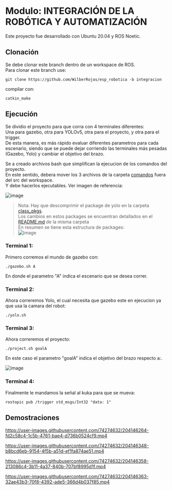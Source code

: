 # Modulo: INTEGRACIÓN DE LA ROBÓTICA Y AUTOMATIZACIÓN

Este proyecto fue desarrollado con Ubuntu 20.04 y ROS Noetic.

## Clonación
Se debe clonar este branch dentro de un workspace de ROS.<br />
Para clonar este branch use:
```
git clone https://github.com/WilberRojas/esp_robotica -b integracion
```
compilar con:
```
catkin_make
```

## Ejecución

Se dividio el proyecto para que corra con 4 terminales diferentes:<br />
Una para gazebo, otra para YOLOv5, otra para el proyecto, y otra para el trigger. <br />
De esta manera, es más rápido evaluar diferentes parametros para cada escenario, siendo que se puede dejar corriendo las terminales más pesadas (Gazebo, Yolo) y cambiar el objetivo del brazo.

Se a creado archivos bash que simplifican la ejecucion de los comandos del proyecto.<br />
En este sentido, debera mover los 3 archivos de la carpeta [comandos](/comandos) fuera del src del workspace. <br />
Y debe hacerlos ejecutables. Ver imagen de referencia:

![image](https://user-images.githubusercontent.com/74274632/204111662-c9a1d678-5cdf-45d7-9131-7bb7c2466e8f.png)

> Nota: Hay que descomprimir el package de yolo en la carpeta [class_pkgs](/class_pkgs).  <br />
Los cambios en estos packages se encuentran detallados en el [README.md](/class_pkgs/README.md) de la misma carpeta  <br />
En resumen se tiene esta estructura de packages: <br />
![image](https://user-images.githubusercontent.com/74274632/204145978-950fe188-f8b1-47d1-942c-edb1580c86b2.png)

### Terminal 1:
Primero corremos el mundo de gazebo con:
```
./gazebo.sh A
```
En donde el parametro "A" indica el escenario que se desea correr.

### Terminal 2:
Ahora correremos Yolo, el cual necesita que gazebo este en ejecucion ya que usa la camara del robot:
```
./yolo.sh
```
### Terminal 3:
Ahora correremos el proyecto:
```
./project.sh goalA
```

En este caso el parametro "goalA" indica el objetivo del brazo respecto a:.

![image](https://user-images.githubusercontent.com/74274632/204111977-ef9fb0ed-f6c7-473b-8b6e-4f60d3396189.png)

### Terminal 4:
Finalmente le mandamos la señal al kuka para que se mueva:
```
rostopic pub /trigger std_msgs/Int32 "data: 1"
```
## Demostraciones

https://user-images.githubusercontent.com/74274632/204146264-fd2c58c4-1c5b-4761-bae4-d736b0524cf9.mp4

https://user-images.githubusercontent.com/74274632/204146348-b8bcd6eb-9154-4f5b-a51d-ef1fa874ae51.mp4

https://user-images.githubusercontent.com/74274632/204146358-213086c4-3b11-4a37-840b-707bf8995d1f.mp4

https://user-images.githubusercontent.com/74274632/204146363-32ae43b3-70f8-4392-ade5-366d4b037f85.mp4
